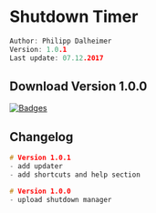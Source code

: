 # Shutdown Timer

```C
Author: Philipp Dalheimer
Version: 1.0.1
Last update: 07.12.2017
```

## Download Version 1.0.0
[![Badges](http://img.shields.io/:Download-1.0.0-fe7d37.svg)](http://bitly.com/2AkGOYO)

## Changelog
```C
# Version 1.0.1
- add updater
- add shortcuts and help section

# Version 1.0.0
- upload shutdown manager
```